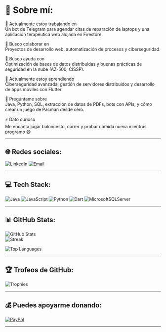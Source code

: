 # 💫 Sobre mí:
🎯 Actualmente estoy trabajando en  
Un bot de Telegram para agendar citas de reparación de laptops y una aplicación terapéutica web alojada en Firestore.  
  
🤝 Busco colaborar en  
Proyectos de desarrollo web, automatización de procesos y ciberseguridad.  
  
🧠 Busco ayuda con  
Optimización de bases de datos distribuidas y buenas prácticas de seguridad en la nube (AZ-500, CISSP).  
  
🌱 Actualmente estoy aprendiendo  
Ciberseguridad avanzada, gestión de servidores distribuidos y desarrollo de apps móviles con Flutter.  
  
💬 Pregúntame sobre  
Java, Python, SQL, extracción de datos de PDFs, bots con APIs, y cómo crear un juego de Pacman desde cero.  
  
⚡ Dato curioso  
Me encanta jugar baloncesto, correr y probar comida nueva mientras programo 😄  

---

## 🌐 Redes sociales:
[![LinkedIn](https://img.shields.io/badge/LinkedIn-%230077B5.svg?logo=linkedin&logoColor=white)](https://linkedin.com/in/StuartPalma) 
[![Email](https://img.shields.io/badge/Email-D14836?logo=gmail&logoColor=white)](mailto:jhou2013x@hotmail.com) 

---

## 💻 Tech Stack:
![Java](https://img.shields.io/badge/java-%23ED8B00.svg?style=for-the-badge&logo=openjdk&logoColor=white) 
![JavaScript](https://img.shields.io/badge/javascript-%23323330.svg?style=for-the-badge&logo=javascript&logoColor=%23F7DF1E) 
![Python](https://img.shields.io/badge/python-3670A0?style=for-the-badge&logo=python&logoColor=ffdd54) 
![Dart](https://img.shields.io/badge/dart-%230175C2.svg?style=for-the-badge&logo=dart&logoColor=white) 
![MicrosoftSQLServer](https://img.shields.io/badge/Microsoft%20SQL%20Server-CC2927?style=for-the-badge&logo=microsoft%20sql%20server&logoColor=white)

---

## 📊 GitHub Stats:
![GitHub Stats](https://github-readme-stats.vercel.app/api?username=StuartPalma&theme=radical&hide_border=false&include_all_commits=false&count_private=false)  
![Streak](https://streak-stats.demolab.com/?user=StuartPalma&theme=radical&hide_border=false)

![Top Languages](https://github-readme-stats.vercel.app/api/top-langs/?username=StuartPalma&theme=radical&hide_border=false&layout=compact)

---

## 🏆 Trofeos de GitHub:
![Trophies](https://github-profile-trophy.vercel.app/?username=StuartPalma&theme=algolia&no-frame=true&margin-w=10)

---

## 💰 Puedes apoyarme donando:
[![PayPal](https://img.shields.io/badge/PayPal-00457C?style=for-the-badge&logo=paypal&logoColor=white)](https://paypal.me/StuartPalma407?country.x=EC&locale.x=es_XC)

---

<!-- Proudly created with GPRM ( https://gprm.itsvg.in ) -->
